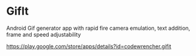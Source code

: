 # GifIt
Android Gif generator app with rapid fire camera emulation, text addition, frame and speed adjustability

https://play.google.com/store/apps/details?id=codewrencher.gifit

